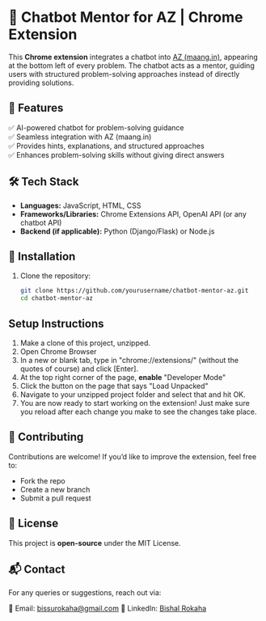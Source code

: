 # 🚀 Chatbot Mentor for AZ | Chrome Extension  

This **Chrome extension** integrates a chatbot into [AZ (maang.in)](https://maang.in), appearing at the bottom left of every problem. The chatbot acts as a mentor, guiding users with structured problem-solving approaches instead of directly providing solutions.  

## 🎯 Features  
✅ AI-powered chatbot for problem-solving guidance  
✅ Seamless integration with AZ (maang.in)  
✅ Provides hints, explanations, and structured approaches  
✅ Enhances problem-solving skills without giving direct answers  

## 🛠️ Tech Stack  
- **Languages:** JavaScript, HTML, CSS  
- **Frameworks/Libraries:** Chrome Extensions API, OpenAI API (or any chatbot API)  
- **Backend (if applicable):** Python (Django/Flask) or Node.js 

## 📌 Installation  

1. Clone the repository:  
   ```bash
   git clone https://github.com/yourusername/chatbot-mentor-az.git
   cd chatbot-mentor-az

## Setup Instructions
1. Make a clone of this project, unzipped.
2. Open Chrome Browser
3. In a new or blank tab, type in "chrome://extensions/" (without the quotes of course) and click [Enter].
4. At the top right corner of the page, **enable** "Developer Mode"
5. Click the button on the page that says "Load Unpacked"
6. Navigate to your unzipped project folder and select that and hit OK.
7. You are now ready to start working on the extension! Just make sure you reload after each change you make to see the changes take place.
  
## 🤝 Contributing  
Contributions are welcome! If you’d like to improve the extension, feel free to:  

- Fork the repo  
- Create a new branch  
- Submit a pull request  

## 📜 License  
This project is **open-source** under the MIT License.  

## 📬 Contact  
For any queries or suggestions, reach out via:  

📧 Email: bissurokaha@gmail.com 
🔗 LinkedIn: [Bishal Rokaha](https://www.linkedin.com/in/bishal-rokaha-78a549251/)  


